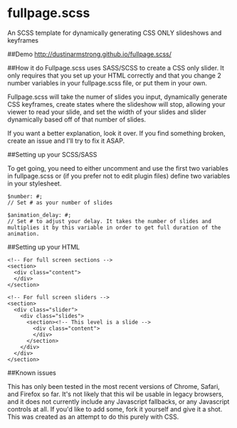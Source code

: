 fullpage.scss
=============

An SCSS template for dynamically generating CSS ONLY slideshows and keyframes

##Demo
http://dustinarmstrong.github.io/fullpage.scss/

##How it do
Fullpage.scss uses SASS/SCSS to create a CSS only slider. It only requires that you set up your HTML correctly and that you change 2 number variables in your fullpage.scss file, or put them in your own.

Fullpage.scss will take the numer of slides you input, dynamically generate CSS keyframes, create states where the slideshow will stop, allowing your viewer to read your slide, and set the width of your slides and slider dynamically based off of that number of slides.

If you want a better explanation, look it over. If you find something broken, create an issue and I'll try to fix it ASAP.

##Setting up your SCSS/SASS

To get going, you need to either uncomment and use the first two variables in fullpage.scss or (if you prefer not to edit plugin files) define two variables in your stylesheet.

	$number: #;
	// Set # as your number of slides

	$animation_delay: #;
	// Set # to adjust your delay. It takes the number of slides and multiplies it by this variable in order to get full duration of the animation.
	
##Setting up your HTML

	<!-- For full screen sections -->
	<section>
	  <div class="content">
	  </div>
	</section>
	
	<!-- For full screen sliders -->
	<section>
	  <div class="slider">
	    <div class="slides">
	      <section><!-- This level is a slide -->
	        <div class="content">
	        </div>
	      </section>
	    </div>
	  </div>
	</section>
	
##Known issues

This has only been tested in the most recent versions of Chrome, Safari, and Firefox so far. It's not likely that this wil be usable in legacy browsers, and it does not currently include any Javascript fallbacks, or any Javascript controls at all. If you'd like to add some, fork it yourself and give it a shot. This was created as an attempt to do this purely with CSS.
